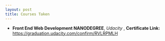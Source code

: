 ```yaml
---
layout: post
title: Courses Taken
---
```


- **Front End Web Development NANODEGREE**, _Udacity_ , **Certificate Link:** https://graduation.udacity.com/confirm/RVLRPMLH

